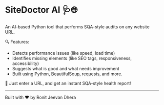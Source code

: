 # SiteDoctor AI 🩺🌐

An AI-based Python tool that performs SQA-style audits on any website URL.

🔍 Features:
- Detects performance issues (like speed, load time)
- Identifies missing elements (like SEO tags, responsiveness, accessibility)
- Suggests what is good and what needs improvement
- Built using Python, BeautifulSoup, requests, and more.

🚀 Just enter a URL, and get an instant SQA-style health report!

---

Built with ❤️ by Ronit Jeevan Dhera
